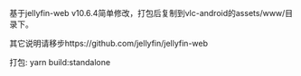 基于jellyfin-web v10.6.4简单修改，打包后复制到vlc-android的assets/www/目录下。

其它说明请移步https://github.com/jellyfin/jellyfin-web

打包: yarn build:standalone
